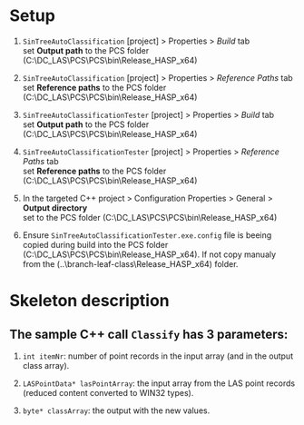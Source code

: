 # Setup
1. `SinTreeAutoClassification` [project] > Properties > *Build* tab    
set **Output path** to the PCS folder (C:\DC_LAS\PCS\PCS\bin\Release_HASP_x64)    

2. `SinTreeAutoClassification` [project] > Properties > *Reference Paths* tab   
set **Reference paths** to the PCS folder (C:\DC_LAS\PCS\PCS\bin\Release_HASP_x64)  

3. `SinTreeAutoClassificationTester` [project] > Properties > *Build* tab    
set **Output path** to the PCS folder (C:\DC_LAS\PCS\PCS\bin\Release_HASP_x64)  

4. `SinTreeAutoClassificationTester` [project] > Properties > *Reference Paths* tab   
set **Reference paths** to the PCS folder (C:\DC_LAS\PCS\PCS\bin\Release_HASP_x64) 

5. In the targeted C++ project > Configuration Properties > General > **Output directory**    
set to the PCS folder (C:\DC_LAS\PCS\PCS\bin\Release_HASP_x64)  

6. Ensure `SinTreeAutoClassificationTester.exe.config` file is beeing copied during build 
into the PCS folder (C:\DC_LAS\PCS\PCS\bin\Release_HASP_x64). If not copy manualy from the
(..\branch-leaf-class\Release_HASP_x64) folder. 

# Skeleton description
## The sample C++ call `Classify` has 3 parameters:

1. `int itemNr`: number of point records in the input array (and in the output class array).  

2. `LASPointData* lasPointArray`: the input array from the LAS point records (reduced content converted to WIN32 types).   

3. `byte* classArray`: the output with the new values.
